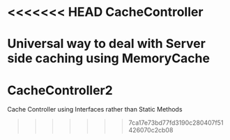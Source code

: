 <<<<<<< HEAD
CacheController
===============

Universal way to deal with Server side caching using MemoryCache
=======
CacheController2
================

Cache Controller using Interfaces rather than Static Methods
>>>>>>> 7ca17e73bd77fd3190c280407f51426070c2cb08
